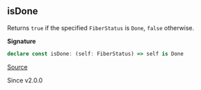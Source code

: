 ## isDone

Returns `true` if the specified `FiberStatus` is `Done`, `false` otherwise.

**Signature**

```ts
declare const isDone: (self: FiberStatus) => self is Done
```

[Source](https://github.com/Effect-TS/effect/tree/main/packages/effect/src/FiberStatus.ts#L90)

Since v2.0.0